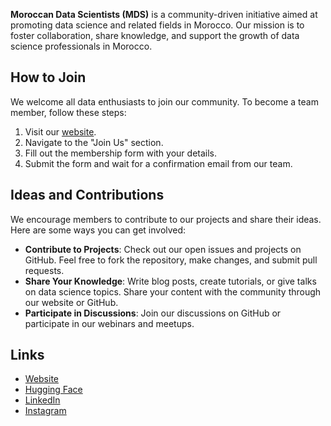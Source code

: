 **Moroccan Data Scientists (MDS)** is a community-driven initiative aimed at promoting data science and related fields in Morocco. Our mission is to foster collaboration, share knowledge, and support the growth of data science professionals in Morocco.

## How to Join
We welcome all data enthusiasts to join our community. To become a team member, follow these steps:

1. Visit our [website](http://moroccands.com/hiring).
2. Navigate to the "Join Us" section.
3. Fill out the membership form with your details.
4. Submit the form and wait for a confirmation email from our team.

## Ideas and Contributions
We encourage members to contribute to our projects and share their ideas. Here are some ways you can get involved:

- **Contribute to Projects**: Check out our open issues and projects on GitHub. Feel free to fork the repository, make changes, and submit pull requests.
- **Share Your Knowledge**: Write blog posts, create tutorials, or give talks on data science topics. Share your content with the community through our website or GitHub.
- **Participate in Discussions**: Join our discussions on GitHub or participate in our webinars and meetups.

## Links
- [Website](http://moroccands.com)
- [Hugging Face](https://huggingface.co/organizations/MoroccanDS/)
- [LinkedIn](https://www.linkedin.com/company/moroccands/)
- [Instagram](https://www.instagram.com/moroccoData)
